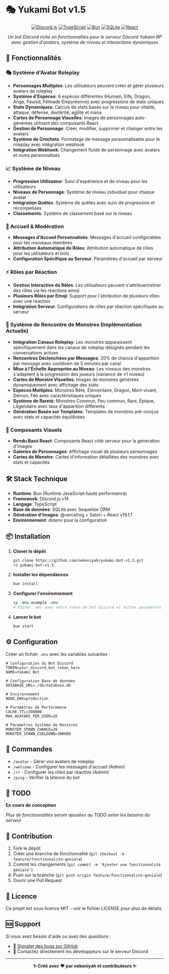 # 🎭 Yukami Bot v1.5

<div align="center">

[![Discord.js](https://img.shields.io/badge/Discord.js-v14.21.0-blue.svg)](https://discord.js.org/)
[![TypeScript](https://img.shields.io/badge/TypeScript-Ready-blue.svg)](https://www.typescriptlang.org/)
[![Bun](https://img.shields.io/badge/Runtime-Bun-orange.svg)](https://bun.sh/)
[![SQLite](https://img.shields.io/badge/Database-SQLite-green.svg)](https://www.sqlite.org/)
[![React](https://img.shields.io/badge/React-v19.1.1-61DAFB.svg)](https://reactjs.org/)

_Un bot Discord riche en fonctionnalités pour le serveur Discord Yukami RP avec gestion d'avatars, système de niveau et interactions dynamiques_

</div>

## 🌟 Fonctionnalités

### 🎭 Système d'Avatar Roleplay

-   **Personnages Multiples**: Les utilisateurs peuvent créer et gérer plusieurs avatars de roleplay
-   **Système d'Espèces**: 6 espèces différentes (Humain, Elfe, Dragon, Ange, Faunid, Félinade Empyréenne) avec progressions de stats uniques
-   **Stats Dynamiques**: Calculs de stats basés sur le niveau pour vitalité, attaque, défense, dextérité, agilité et mana
-   **Cartes de Personnage Visuelles**: Images de personnages auto-générées utilisant des composants React
-   **Gestion de Personnage**: Créer, modifier, supprimer et changer entre les avatars
-   **Système de Crochets**: Formatage de message personnalisable pour le roleplay avec intégration webhook
-   **Intégration Webhook**: Changement fluide de personnage avec avatars et noms personnalisés

### 📈 Système de Niveau

-   **Progression Utilisateur**: Suivi d'expérience et de niveau pour les utilisateurs
-   **Niveaux de Personnage**: Système de niveau individuel pour chaque avatar
-   **Intégration Quêtes**: Système de quêtes avec suivi de progression et récompenses
-   **Classements**: Système de classement basé sur le niveau

### 👋 Accueil & Modération

-   **Messages d'Accueil Personnalisés**: Messages d'accueil configurables pour les nouveaux membres
-   **Attribution Automatique de Rôles**: Attribution automatique de rôles pour les utilisateurs et bots
-   **Configuration Spécifique au Serveur**: Paramètres d'accueil par serveur

### ⚡ Rôles par Réaction

-   **Gestion Interactive de Rôles**: Les utilisateurs peuvent s'attribuer/retirer des rôles via les réactions emoji
-   **Plusieurs Rôles par Emoji**: Support pour l'attribution de plusieurs rôles avec une réaction
-   **Intégration Serveur**: Configurations de rôles par réaction spécifiques au serveur

### 🐉 Système de Rencontre de Monstres (Implémentation Actuelle)

-   **Intégration Canaux Roleplay**: Les monstres apparaissent spécifiquement dans les canaux de roleplay désignés pendant les conversations actives
-   **Rencontres Déclenchées par Messages**: 20% de chance d'apparition par message avec cooldown de 5 minutes par canal
-   **Mise à l'Échelle Appropriée au Niveau**: Les niveaux des monstres s'adaptent à la progression des joueurs (variance de ±1 niveau)
-   **Cartes de Monstre Visuelles**: Images de monstres générées dynamiquement avec affichage des stats
-   **Espèces Multiples**: Monstres Bête, Élémentaire, Dragon, Mort-vivant, Démon, Fée avec caractéristiques uniques
-   **Système de Rareté**: Monstres Commun, Peu commun, Rare, Épique, Légendaire avec taux d'apparition différents
-   **Génération Basée sur Templates**: Templates de monstres pré-conçus avec stats et capacités équilibrées

### 🎨 Composants Visuels

-   **Rendu Basé React**: Composants React côté serveur pour la génération d'images
-   **Galeries de Personnages**: Affichage visuel de plusieurs personnages
-   **Cartes de Monstre**: Cartes d'information détaillées des monstres avec stats et capacités

## 🛠️ Stack Technique

-   **Runtime**: Bun (Runtime JavaScript haute performance)
-   **Framework**: Discord.js v14
-   **Langage**: TypeScript
-   **Base de données**: SQLite avec Sequelize ORM
-   **Génération d'Images**: @vercel/og + Satori + React v19.1.1
-   **Environnement**: dotenv pour la configuration

## 📦 Installation

1. **Cloner le dépôt**

    ```bash
    git clone https://github.com/nekoniyah/yukami-bot-v1.5.git
    cd yukami-bot-v1.5
    ```

2. **Installer les dépendances**

    ```bash
    bun install
    ```

3. **Configurer l'environnement**

    ```bash
    cp .env.example .env
    # Éditer .env avec votre token de bot Discord et autres paramètres
    ```

4. **Lancer le bot**
    ```bash
    bun start
    ```

## ⚙️ Configuration

Créer un fichier `.env` avec les variables suivantes :

```env
# Configuration du Bot Discord
TOKEN=your_discord_bot_token_here
NAME=Yukami Bot

# Configuration Base de données
DATABASE_URL=./db/database.db

# Environnement
NODE_ENV=production

# Paramètres de Performance
CACHE_TTL=300000
MAX_AVATARS_PER_USER=10

# Paramètres Système de Monstres
MONSTER_SPAWN_CHANCE=20
MONSTER_SPAWN_COOLDOWN=300000
```

## 🚀 Commandes

-   `/avatar` - Gérer vos avatars de roleplay
-   `/welcome` - Configurer les messages d'accueil (Admin)
-   `/rr` - Configurer les rôles par réaction (Admin)
-   `/ping` - Vérifier la latence du bot

## 🌟 TODO

**En cours de conception**

_Plus de fonctionnalités seront ajoutées au TODO selon les besoins du serveur_

## 🤝 Contribution

1. Fork le dépôt
2. Créer une branche de fonctionnalité (`git checkout -b feature/fonctionnalite-geniale`)
3. Commit les changements (`git commit -m 'Ajouter une fonctionnalité géniale'`)
4. Push sur la branche (`git push origin feature/fonctionnalite-geniale`)
5. Ouvrir une Pull Request

## 📝 Licence

Ce projet est sous licence MIT - voir le fichier LICENSE pour plus de détails.

## 🆘 Support

Si vous avez besoin d'aide ou avez des questions :

-   🐛 [Signaler des bugs sur GitHub](https://github.com/nekoniyah/yukami-bot-v1.5/issues)
-   💬 Contactez directement les développeurs sur le serveur Discord

---

<div align="center">

**✨ Créé avec ❤️ par nekoniyah et contributeurs ✨**

</div>
